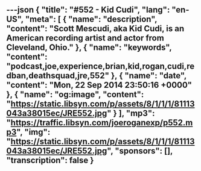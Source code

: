 ---json
{
  "title": "#552 - Kid Cudi",
  "lang": "en-US",
  "meta": [
    {
      "name": "description",
      "content": "Scott Mescudi, aka Kid Cudi, is an American recording artist and actor from Cleveland, Ohio."
    },
    {
      "name": "keywords",
      "content": "podcast,joe,experience,brian,kid,rogan,cudi,redban,deathsquad,jre,552"
    },
    {
      "name": "date",
      "content": "Mon, 22 Sep 2014 23:50:16 +0000"
    },
    {
      "name": "og:image",
      "content": "https://static.libsyn.com/p/assets/8/1/1/1/81113043a38015ec/JRE552.jpg"
    }
  ],
  "mp3": "https://traffic.libsyn.com/joeroganexp/p552.mp3",
  "img": "https://static.libsyn.com/p/assets/8/1/1/1/81113043a38015ec/JRE552.jpg",
  "sponsors": [],
  "transcription": false
}
---
<episode-header />

<timemark seconds="0" />

<transcribe-call-to-action />

<episode-footer />